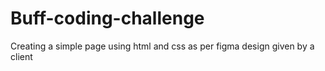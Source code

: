 # Buff-coding-challenge
Creating a simple page using html and css as per figma design given by a client
